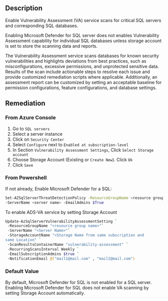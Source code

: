 ## Description

Enable Vulnerability Assessment (VA) service scans for critical SQL servers and corresponding SQL databases.

Enabling Microsoft Defender for SQL server does not enables Vulnerability Assessment
capability for individual SQL databases unless storage account is set to store the
scanning data and reports.

The Vulnerability Assessment service scans databases for known security
vulnerabilities and highlights deviations from best practices, such as misconfigurations,
excessive permissions, and unprotected sensitive data. Results of the scan include
actionable steps to resolve each issue and provide customized remediation scripts
where applicable. Additionally, an assessment report can be customized by setting an
acceptable baseline for permission configurations, feature configurations, and database
settings.

## Remediation

### From Azure Console

1. Go to `SQL servers`
2. Select a server instance
3. Click on `Security Center`
4. Select `Configure` next to `Enabled at subscription-level`
5. In Section `Vulnerability Assessment Settings`, Click `Select Storage account`
6. Choose Storage Account (Existing or `Create New`). Click `Ok`
7. Click `Save`

### From Powershell

If not already, Enable Microsoft Defender for a SQL:

```bash
Set-AZSqlServerThreatDetectionPolicy -ResourceGroupName <resource group name>
-ServerName <server name> -EmailAdmins $True
```

To enable ADS-VA service by setting Storage Account

```bash
Update-AzSqlServerVulnerabilityAssessmentSetting `
 -ResourceGroupName "<resource group name>"`
 -ServerName "<Server Name>"`
 -StorageAccountName "<Storage Name from same subscription and
same Location" `
 -ScanResultsContainerName "vulnerability-assessment" `
 -RecurringScansInterval Weekly `
 -EmailSubscriptionAdmins $true `
 -NotificationEmail @("mail1@mail.com" , "mail2@mail.com")
```

### Default Value

By default, Microsoft Defender for SQL is not enabled for a SQL server. Enabling Microsoft Defender for SQL does not enable VA scanning by setting Storage Account automatically.